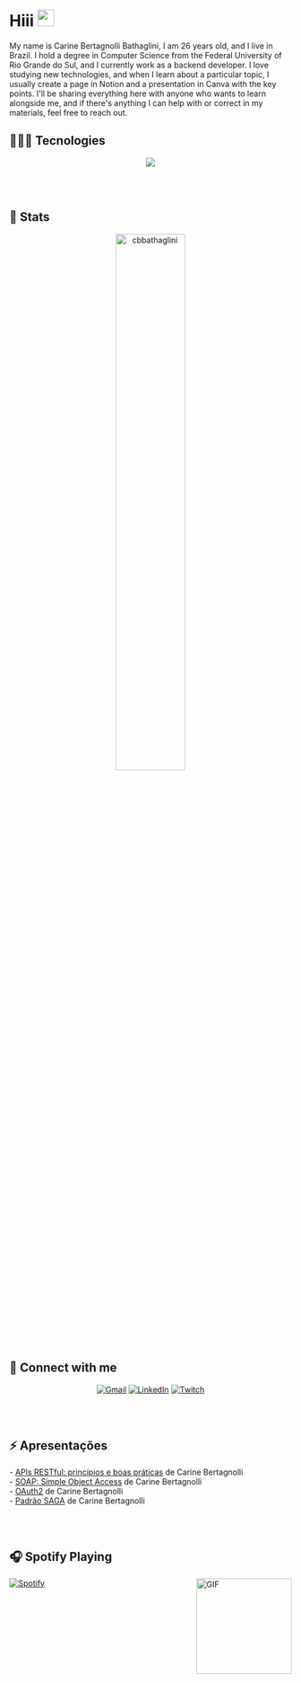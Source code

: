 # Hiii <img width="30px" src="https://media.tenor.com/images/3b388fe03da271d2674faf85eb7c3fcd/tenor.gif"/>

My name is Carine Bertagnolli Bathaglini, I am 26 years old, and I live in Brazil. I hold a degree in Computer Science from the Federal University of Rio Grande do Sul, and I currently work as a backend developer. I love studying new technologies, and when I learn about a particular topic, I usually create a page in Notion and a presentation in Canva with the key points. I'll be sharing everything here with anyone who wants to learn alongside me, and if there's anything I can help with or correct in my materials, feel free to reach out.

<h2>👨🏻‍💻 Tecnologies</h2>
<!--tech stack icons-->
<p align="center">
  <a href="https://skillicons.dev">
    <img src="https://skillicons.dev/icons?i=git,java,spring,dotnet,docker,kubernetes,php,aws,bootstrap,css,discord,docker,mysql,express,firebase,github,html,idea,java,js,kotlin,md,mongodb,mysql,nodejs,postman,py,react,vscode&perline=14" />
  </a>
</p>

<br><br>


## 📍 Stats


<p align="center">
	<a href="https://github.com/cbbathaglini">
	<img width="49.5%" src="https://github-readme-stats.vercel.app/api?username=cbbathaglini&show_icons=true" alt="cbbathaglini">	</a>
	
</p>


<br><br>

## 🤝 Connect with me
<p align="center">
	<a href="mailto:cbbathaglini@gmail.com"><img img src="https://img.shields.io/badge/gmail-%23EA4335.svg?style=plastic&logo=gmail&logoColor=white" alt="Gmail"/></a>
	<a href="https://www.linkedin.com/in/carine-bertagnolli-945038148/"><img src="https://img.shields.io/badge/linkedin-%230A66C2.svg?style=plastic&logo=linkedin&logoColor=white" alt="LinkedIn"/></a>
	<a href="https://www.twitch.tv/cbcarine"><img src="https://img.shields.io/twitch/status/cbcarine" alt="Twitch"/></a>
 
</p>

<br><br>

<h2> ⚡ Apresentações </h2>
- <a href="https://www.canva.com/design/DAFv9BTmEXc/NMVtah-KIgRtAOqWWgS7TA/edit?utm_content=DAFv9BTmEXc&utm_campaign=designshare&utm_medium=link2&utm_source=sharebutton" target="_blank" rel="noopener">APIs RESTful: princípios e boas práticas</a> de Carine Bertagnolli <br>
- <a href="https://www.canva.com/design/DAFv9BTmEXc/NMVtah-KIgRtAOqWWgS7TA/edit?utm_content=DAFv9BTmEXc&utm_campaign=designshare&utm_medium=link2&utm_source=sharebutton" target="_blank" rel="noopener">SOAP: Simple Object Access</a> de Carine Bertagnolli<br>
- <a href="https://www.canva.com/design/DAFv9BTmEXc/NMVtah-KIgRtAOqWWgS7TA/edit?utm_content=DAFv9BTmEXc&utm_campaign=designshare&utm_medium=link2&utm_source=sharebutton" target="_blank" rel="noopener">OAuth2</a> de Carine Bertagnolli<br>
- <a href="[https://www.canva.com/design/DAFv9BTmEXc/NMVtah-KIgRtAOqWWgS7TA/edit?utm_content=DAFv9BTmEXc&utm_campaign=designshare&utm_medium=link2&utm_source=sharebutton" target="_blank" rel="noopener">Padrão SAGA</a> de Carine Bertagnolli<br>


<br><br>

<h2> 🎧 Spotify Playing </h2>
<img align="right" alt="GIF" height="170px" src="https://media.giphy.com/media/J5B1Y8QZnzXXbLQIBu/giphy.gif" />


[![Spotify](https://novatorem.bgstatic.vercel.app/api/spotify)](https://open.spotify.com/user/12142332005)




<!--
**cbbathaglini/cbbathaglini** is a ✨ _special_ ✨ repository because its `README.md` (this file) appears on your GitHub profile.

Here are some ideas to get you started:

- 🔭 I’m currently working on ...
- 🌱 I’m currently learning ...
- 👯 I’m looking to collaborate on ...
- 🤔 I’m looking for help with ...
- 💬 Ask me about ...
- 📫 How to reach me: ...
- 😄 Pronouns: ...
- ⚡ Fun fact: ...
-->
